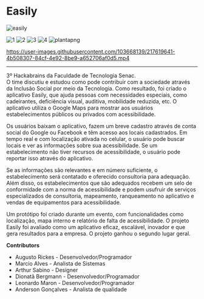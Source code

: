 # Easily 

![easily](https://user-images.githubusercontent.com/103668139/217615910-33878959-4228-4db0-973f-d5dfa2decbb3.png)


![1](https://user-images.githubusercontent.com/103668139/217618718-b5617d4b-7aeb-4749-a149-783b2b988dc7.png)
![2](https://user-images.githubusercontent.com/103668139/217618740-43d26c25-7901-4370-92c6-6119be6a3693.png)
![3](https://user-images.githubusercontent.com/103668139/217618751-0f6b48bb-6959-4b88-8366-31f62019df11.png)
![4](https://user-images.githubusercontent.com/103668139/217618778-5647e193-94cc-4cf4-bbb2-de5ece446bb8.png)
![plantapng](https://user-images.githubusercontent.com/103668139/217619462-5c156bf8-7020-4be9-9f30-54ef48e4d463.png)





https://user-images.githubusercontent.com/103668139/217619641-4b508307-84cf-4e92-8be9-a652706af0d5.mp4


--------


3º  Hackabrains  da Faculdade de Tecnologia Senac.<br>
O time discutiu e estudou como pode contribuir com a sociedade através da Inclusão Social por meio da Tecnologia. Como resultado, foi criado o aplicativo Easily, que ajuda pessoas com necessidades especiais, como cadeirantes, deficiência visual, auditiva, mobilidade reduzida, etc. O aplicativo utiliza o Google Maps para mostrar aos usuários estabelecimentos públicos ou privados com acessibilidade.

Os usuários baixam o aplicativo, fazem um breve cadastro através de conta social do Google ou Facebook e têm acesso aos locais cadastrados. Em tempo real e com localização ativada no celular, o usuário pode buscar locais e ver as informações sobre sua acessibilidade. Se um estabelecimento não tiver recursos de acessibilidade, o usuário pode reportar isso através do aplicativo.

Se as informações são relevantes e em número suficiente, o estabelecimento será contatado e oferecido consultoria para adequação. Além disso, os estabelecimentos que são adequados recebem um selo de conformidade com a norma de acessibilidade e podem usufruir de serviços especializados de consultoria, mapeamento, ranqueamento no aplicativo e vendas de equipamentos para acessibilidade.

Um protótipo foi criado durante um evento, com funcionalidades como localização, mapa interno e relatório de falta de acessibilidade. O projeto Easily foi avaliado como um aplicativo eficaz, escalável, inovador e que gera resultados para a empresa. O projeto ganhou o segundo lugar geral.



**Contributors**
- Augusto Rickes - Desenvolvedor/Programador
- Marcio Alves - Analista de Sistemas
- Arthur Sabino - Designer
- Dionatã Bergmann - Desenvolvedor/Programador
- Leonardo Maron - Desenvolvedor/Programador
- Anderson Gonçalves - Analista de qualidade
